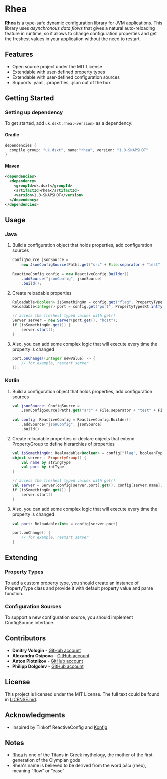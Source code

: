 # Rhea
**Rhea** is a type-safe dynamic configuration library for JVM applications. This library uses *asynchronous data flows* that gives a natural auto-reloading feature in runtime, so it allows to change configuration properties and get the freshest values in your application without the need to restart.

## Features
* Open source project under the MIT License
* Extendable with user-defined property types
* Extendable with user-defined configuration sources
* Supports .yaml, .properties, .json out of the box 

## Getting Started

### Setting up dependency
To get started, add `uk.dsxt:rhea:<version>` as a dependency:

#### Gradle
```groovy
dependencies {
  compile group: "uk.dsxt", name:"rhea", version: "1.0-SNAPSHOT"
}
```

#### Maven
```xml
<dependencies>
  <dependency>
    <groupId>uk.dsxt</groupId>
    <artifactId>rhea</artifactId>
    <version>1.0-SNAPSHOT</version>
  </dependency>
</dependencies>
```
## Usage
### Java
1. Build a configuration object that holds properties, add configuration sources 

    ```java
    ConfigSource jsonSource =
        new JsonConfigSource(Paths.get("src" + File.separator + "test" + File.separator + "resources"), "jsonSource.json");
        
    ReactiveConfig config = new ReactiveConfig.Builder()
        .addSource("jsonConfig", jsonSource)
        .build();
    ```
2. Create reloadable properties 

    ```java
    Reloadable<Boolean> isSomethingOn = config.get("flag", PropertyTypesKt.booleanType);
    Reloadable<Integer> port = config.get("port", PropertyTypesKt.intType);
    
    // access the freshest typed values with get()
    Server server = new Server(port.get(), "host");
    if (isSomethingOn.get()) {
        server.start();
    }
    ```
3. Also, you can add some complex logic that will execute every time the property is changed

    ```java
    port.onChange((Integer newValue) -> {
        // for example, restart server
    });
    ```
### Kotlin
1. Build a configuration object that holds properties, add configuration sources 

    ```kotlin
    val jsonSource: ConfigSource =
        JsonConfigSource(Paths.get("src" + File.separator + "test" + File.separator + "resources"), "jsonSource.json")
        
    val config: ReactiveConfig = ReactiveConfig.Builder()
        .addSource("jsonConfig", jsonSource)
        .build()
    ```

2. Create reloadable properties or declare objects that extend PropertyGroup to define hierarchies of properties

    ```kotlin
    val isSomethingOn: Realoadable<Boolean> = config["flag", booleanType]
    object server : PropertyGroup() {
        val name by stringType
        val port by intType
    }
    
    // access the freshest typed values with get()
    val server = Server(config[server.port].get(), config[server.name].get())
    if (isSomethingOn.get()) {
        server.start()
    }
    ```

3. Also, you can add some complex logic that will execute every time the property is changed

    ```kotlin
    val port: Reloadable<Int> = config[server.port]
    
    port.onChange() {
        // for example, restart server
    }
    ```
## Extending
### Property Types
To add a custom property type, you should create an instance of PropertyType class and provide it with default property value and parse function.

### Configuration Sources
To support a new configuration source, you should implement ConfigSource interface.

## Contributors
* **Dmitry Vologin** - [GitHub account](https://github.com/vologin-dmitry)
* **Alexandra Osipova** - [GitHub account](https://github.com/FemiLame)
* **Anton Plotnikov** - [GitHub account](https://github.com/pltanton)
* **Philipp Dolgolev** - [GitHub account](https://github.com/phil-dolgolev)

## License
This project is licensed under the MIT License. The full text could be found in [LICENSE.md](https://github.com/dsx-tech/rhea/blob/master/LICENSE).

## Acknowledgments
* Inspired by Tinkoff ReactiveConfig and [Konfig](https://github.com/npryce/konfig)

## Notes
* [Rhea](https://en.wikipedia.org/wiki/Rhea_(mythology)) is one of the Titans in Greek mythology, the mother of the first generation of the Olympian gods
* Rhea's name is believed to be derived from the word ῥέω (rheo), meaning “flow” or “ease”
